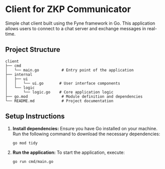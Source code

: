 # Client for ZKP Communicator

Simple chat client built using the Fyne framework in Go. This application allows users to connect to a chat server and exchange messages in real-time.

## Project Structure

```
client
├── cmd
│   └── main.go          # Entry point of the application
├── internal
│   ├── ui
│   │   └── ui.go       # User interface components
│   └── logic
│       └── logic.go    # Core application logic
├── go.mod               # Module definition and dependencies
└── README.md            # Project documentation
```

## Setup Instructions

1. **Install dependencies:**
   Ensure you have Go installed on your machine. Run the following command to download the necessary dependencies:
   ```
   go mod tidy
   ```

2. **Run the application:**
   To start the application, execute:
   ```
   go run cmd/main.go
   ```